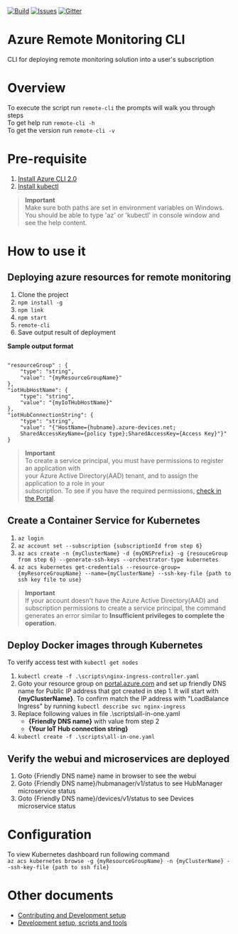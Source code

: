 [![Build][build-badge]][build-url]
[![Issues][issues-badge]][issues-url]
[![Gitter][gitter-badge]][gitter-url]

Azure Remote Monitoring CLI
=================

CLI for deploying remote monitoring solution into a user's subscription

Overview
========

To execute the script run `remote-cli` the prompts will walk you through steps \
To get help run `remote-cli -h` \
To get the version run `remote-cli -v`

Pre-requisite
=============

1) [Install Azure CLI 2.0](https://docs.microsoft.com/en-us/cli/azure/install-azure-cli)
2) [Install kubectl](https://kubernetes.io/docs/tasks/tools/install-kubectl/)

> **Important** \
Make sure both paths are set in environment variables on Windows. You should be able to type 'az' or 'kubectl' in console window and see the help content.

How to use it
=============

## Deploying azure resources for remote monitoring
1) Clone the project
2) `npm install -g`
3) `npm link`
4) `npm start`
5) `remote-cli`
6) Save output result of deployment

**Sample output format**
<pre><code>
"resourceGroup" : {
    "type": "string",
    "value": "{myResourceGroupName}"
},
"iotHubHostName": {
    "type": "string",
    "value": "{myIoTHubHostName}"
},
"iotHubConnectionString": {
    "type": "string",
    "value": "{"HostName={hubname}.azure-devices.net;
    SharedAccessKeyName={policy type};SharedAccessKey={Access Key}"}"
}
</pre></code>

> **Important** \
To create a service principal, you must have permissions to register an application with \
your Azure Active Directory(AAD) tenant, and to assign the application to a role in your \
subscription. To see if you have the required permissions, [check in the Portal](https://docs.microsoft.com/en-us/azure/azure-resource-manager/resource-group-create-service-principal-portal#required-permissions).

## Create a Container Service for Kubernetes
1) `az login`
2) `az account set --subscription {subscriptionId from step 6}`
3) `az acs create -n {myClusterName} -d {myDNSPrefix} -g {resouceGroup from step 6} --generate-ssh-keys --orchestrator-type kubernetes`
4) `az acs kubernetes get-credentials --resource-group={myResorceGroupName} --name={myClusterName} --ssh-key-file {path to ssh key file to use}`

> **Important** \
If your account doesn't have the Azure Active Directory(AAD) and subscription permissions to create a service principal, the command generates an error similar to **Insufficient privileges to complete the operation.**

## Deploy Docker images through Kubernetes
To verify access test with `kubectl get nodes`
1) `kubectl create -f .\scripts\nginx-ingress-controller.yaml`
2) Goto your resource group on [portal.azure.com](http://portal.azure.com) and set up friendly DNS name for Public IP address that got created in step 1. It will start with **{myClusterName}**. To confirm match the IP address with "LoadBalance Ingress" by running `kubectl describe svc nginx-ingress`
3) Replace following values in file .\scripts\all-in-one.yaml
    * **{Friendly DNS name}** with value from step 2
    * **{Your IoT Hub connection string}**
4) `kubectl create -f .\scripts\all-in-one.yaml`

## Verify the webui and microservices are deployed
1) Goto {Friendly DNS name} name in browser to see the webui
2) Goto {Friendly DNS name}/hubmanager/v1/status to see HubManager microservice status
3) Goto {Friendly DNS name}/devices/v1/status to see Devices microservice status

Configuration
=============

To view Kubernetes dashboard run following command \
`az acs kubernetes browse -g {myResourceGroupName} -n {myClusterName} --ssh-key-file {path to ssh file}`

Other documents
===============

* [Contributing and Development setup](CONTRIBUTING.md)
* [Development setup, scripts and tools](DEVELOPMENT.md)

[build-badge]: https://img.shields.io/travis/Azure/azure-remote-monitoring-cli.svg
[build-url]: https://travis-ci.com/Azure/azure-remote-monitoring-cli
[issues-badge]: https://img.shields.io/github/issues/azure/azure-remote-monitoring-cli.svg
[issues-url]: https://github.com/azure/azure-remote-monitoring-cli/issues
[gitter-badge]: https://img.shields.io/gitter/room/azure/iot-pcs.js.svg
[gitter-url]: https://gitter.im/azure/iot-pcs
